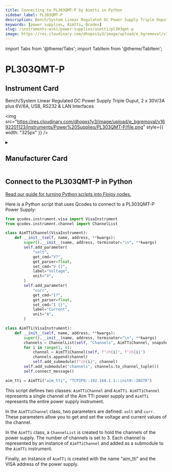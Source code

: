 ```yaml
---
title: Connecting to PL303QMT-P by Aimtti in Python
sidebar_label: PL303QMT-P
description: Bench/System Linear Regulated DC Power Supply Triple Ouput, 2 x 30V/3A plus 6V/6A, USB, RS232 & LAN Interfaces
keywords: [power supplies, Aimtti, Qcodes]
slug: /instruments-wiki/power-supplies/aimtti/pl303qmt-p
image: https://res.cloudinary.com/dhopxs1y3/image/upload/e_bgremoval/v1692201123/Instruments/Power%20Supplies/PL303QMT-P/file.png
---
```


import Tabs from '@theme/Tabs';
import TabItem from '@theme/TabItem';

# PL303QMT-P

## Instrument Card

<div className="flex">

<div>

Bench/System Linear Regulated DC Power Supply Triple Ouput, 2 x 30V/3A plus 6V/6A, USB, RS232 & LAN Interfaces

</div>

<img src="https://res.cloudinary.com/dhopxs1y3/image/upload/e_bgremoval/v1692201123/Instruments/Power%20Supplies/PL303QMT-P/file.png" style={{ width: "325px" }} />

</div>

<details>
<summary><h2>Manufacturer Card</h2></summary>

<img src="https://res.cloudinary.com/dhopxs1y3/image/upload/e_bgremoval/v1692125963/Instruments/Vendor%20Logos/Aimtti.png" style={{ width: "100%", height: "200px",objectFit: "cover" }} />

TTi (Thurlby Thandar Instruments) is a leading manufacturer of electronic test and measurement instruments. These products are sold throughout the world via carefully selected distributors and agents in each country. We are located in Huntingdon near to the famous university city of Cambridge, within one of the high technology areas of the United Kingdom. <a href="https://www.aimtti.com/">Website</a>.

<ul>
  <li>Headquarters: UK</li>
  <li>Yearly Revenue (millions, USD): 9000.0</li>
</ul>
</details>

## Connect to the PL303QMT-P in Python

[Read our guide for turning Python scripts into Flojoy nodes.](https://docs.flojoy.ai/custom-nodes/creating-custom-node/)


<Tabs>
<TabItem value="Qcodes" label="Qcodes">

Here is a Python script that uses Qcodes to connect to a PL303QMT-P Power Supply:

```python
from qcodes.instrument.visa import VisaInstrument
from qcodes.instrument.channel import ChannelList

class AimTTiChannel(VisaInstrument):
    def __init__(self, name, address, **kwargs):
        super().__init__(name, address, terminator="\n", **kwargs)
        self.add_parameter(
            "volt",
            get_cmd="V?",
            get_parser=float,
            set_cmd="V {}",
            label="Voltage",
            unit="V",
        )
        self.add_parameter(
            "curr",
            get_cmd="I?",
            get_parser=float,
            set_cmd="I {}",
            label="Current",
            unit="A",
        )

class AimTTi(VisaInstrument):
    def __init__(self, name, address, **kwargs):
        super().__init__(name, address, terminator="\n", **kwargs)
        channels = ChannelList(self, "Channels", AimTTiChannel, snapshotable=False)
        for i in range(1, 4):
            channel = AimTTiChannel(self, f"ch{i}", f"ch{i}")
            channels.append(channel)
            self.add_submodule(f"ch{i}", channel)
        self.add_submodule("channels", channels.to_channel_tuple())
        self.connect_message()

aim_tti = AimTTi("aim_tti", "TCPIP0::192.168.1.1::inst0::INSTR")
```

This script defines two classes: `AimTTiChannel` and `AimTTi`. `AimTTiChannel` represents a single channel of the Aim TTi power supply and `AimTTi` represents the entire power supply instrument.

In the `AimTTiChannel` class, two parameters are defined: `volt` and `curr`. These parameters allow you to get and set the voltage and current values of the channel.

In the `AimTTi` class, a `ChannelList` is created to hold the channels of the power supply. The number of channels is set to 3. Each channel is represented by an instance of `AimTTiChannel` and added as a submodule to the `AimTTi` instrument.

Finally, an instance of `AimTTi` is created with the name "aim_tti" and the VISA address of the power supply.

</TabItem>
</Tabs>